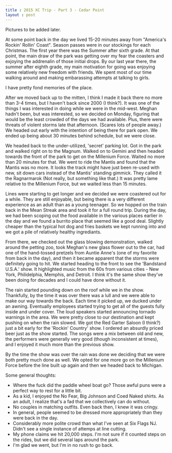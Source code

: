 ```yaml
---
title : 2015 XC Trip - Part 3 - Cedar Point
layout : post
---
```


Pictures to be added later.

At some point back in the day we lived 15-20 minutes away from \"America's Rockin\' Rollin\' Coast\".  Season passes were in our stockings for each Christmas.  The first year there was the Summer after sixth grade.  At that point, the main draw of the park was getting over my fear the coasters and exjoying the addrenalin of those initial drops.  By our last year there, the summer after eighth grade, my main motivation for going was enjoying some relatively new freedom with friends.  We spent most of our time walking around and making embarassing attempts at talking to girls.  

I have pretty fond memories of the place. 

After we moved back up to the mitten, I think I made it back there no more than 3-4 times, but I haven\'t back since 2000 (I think?).  It was one of the things I was interested in doing while we were in the mid-west.  Meghan hadn't been, but was interested, so we decided on Monday, figuring that would be the least crowded of the days we had available.  Plus, there were threats of violent storms late that afternoon.  (Scares lots of people away.)  We headed out early with the intention of being there for park open.  We ended up being about 30 minutes behind schedule, but we were close.

We headed back to the under-utilized, \'secret\' parking lot.  Got in the park and walked right on to the Magnum.  Walked on to Gemini and then headed towards the front of the park to get on the Millenium Force.  Waited no more than 20 minutes for that.  We went to ride the Mantis and found that the Mantis was no more.  It looks the track might have just been re-used with new, sit down cars instead of the Mantis\' standing gimmick.  They called it the Ragnarmarok (Not really, but something like that.)  It was pretty lame relative to the Millenium Force, but we waited less than 15 minutes.  

Lines were starting to get longer and we decided we were coastered out for a while.  They are still enjoyable, but being there is a very different experience as an adult than as a young teenager.  So we hopped on the train back in the Mean Streak area and took it for a full round trip.  During the day, we had been scoping out the food available in the various places earlier in the day and we found a burrito place that seemed like a good deal.  Slightly cheaper than the typical hot dog and fries baskets we kept running into and we got a pile of relatively healthy ingrediants.  

From there, we checked out the glass blowing demonstration, walked around the petting zoo, took Meghan\'s new glass flower out to the car, had one of the hand-tossed pretzels from Auntie Anne\'s (one of my favorite from back in the day), and then it became apparent that the storms were definitely going to hit.  We started heading to the front to see the \'Bandstand U.S.A.\' show.  It highlighted music from the 60s from various cities - New York, Philidelphia, Memphis, and Detroit.  I think it\'s the same show they've been doing for decades and I could have done without it.

The rain started pounding down on the roof while we in the show.  Thankfully, by the time it was over there was a lull and we were able to make our way towards the back.  Each time it picked up, we ducked under an awning.  Eventually employees started trying to get all of the guests fully inside and under cover.  The loud speakers started announcing tornado warnings in the area.  We were pretty close to our destination and kept pushing on when the rain slowed.  We got the Red Garter Saloon (I think?) just a bit early for the \'Rockin\' Country\' show.  I ordered an absurdly priced beer just as the show started.  The songs were a mix between old and new, the performers were generally very good (though inconsistent at times), and I enjoyed it much more than the previous show.  

By the time the show was over the rain was done we deciding that we were both pretty much done as well.  We opted for one more go on the Millenium Force before the line built up again and then we headed back to Michigan.

Some general thoughts:
- Where the fuck did the paddle wheel boat go?  Those awful puns were a perfect way to rest for a little bit.  
- As a kid, I enjoyed the No Fear, Big Johnson and Coed Naked shirts.  As an adult, I realize that's a fad that we collectively can do without.
- No couples in matching outfits.  Even back then, I knew it was cringy.
- In general, people seemed to be dressed more appropriately than they were back in the day.
- Considerably more polite crowd than what I've seen at Six Flags NJ.  Didn't see a single instance of attemps at line cutting.  
- My phone claims we hit 20,000 steps.  I'm not sure if it counted steps on the rides, but we did several laps around the park.
- I'm glad we went, but I'm in no rush to go back.
